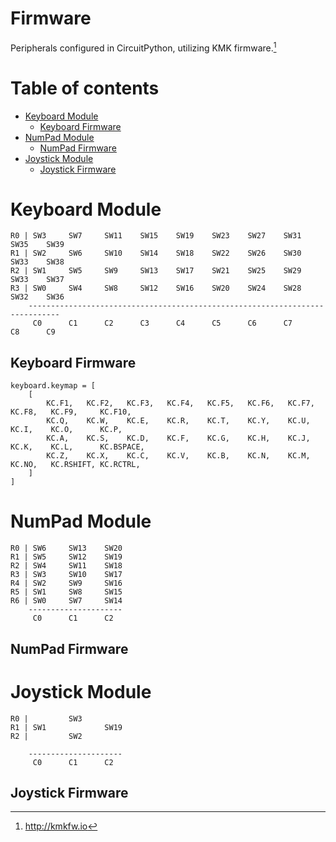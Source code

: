 # Firmware
Peripherals configured in CircuitPython, utilizing KMK firmware.[^1]

Table of contents
=================

<!--ts-->
   * [Keyboard Module](#Keyboard-Module)
      * [Keyboard Firmware](#Keyboard-Firmware)
   * [NumPad Module](#NumPad-Module)
      * [NumPad Firmware](#NumPad-Firmware)
   * [Joystick Module](#Joystick-Module)
      * [Joystick Firmware](#Joystick-Firmware)
<!--te-->


Keyboard Module
===============

```
R0 | SW3     SW7     SW11    SW15    SW19    SW23    SW27    SW31    SW35    SW39
R1 | SW2     SW6     SW10    SW14    SW18    SW22    SW26    SW30    SW33    SW38
R2 | SW1     SW5     SW9     SW13    SW17    SW21    SW25    SW29    SW33    SW37
R3 | SW0     SW4     SW8     SW12    SW16    SW20    SW24    SW28    SW32    SW36
    -----------------------------------------------------------------------------
     C0      C1      C2      C3      C4      C5      C6      C7      C8      C9
```
Keyboard Firmware
-----------------

```
keyboard.keymap = [
    [
        KC.F1,   KC.F2,   KC.F3,   KC.F4,   KC.F5,   KC.F6,   KC.F7,   KC.F8,   KC.F9,     KC.F10,
        KC.Q,    KC.W,    KC.E,    KC.R,    KC.T,    KC.Y,    KC.U,    KC.I,    KC.O,      KC.P,
        KC.A,    KC.S,    KC.D,    KC.F,    KC.G,    KC.H,    KC.J,    KC.K,    KC.L,      KC.BSPACE,
        KC.Z,    KC.X,    KC.C,    KC.V,    KC.B,    KC.N,    KC.M,    KC.NO,   KC.RSHIFT, KC.RCTRL,
    ]
]
```

NumPad Module
=============

```
R0 | SW6     SW13    SW20 
R1 | SW5     SW12    SW19
R2 | SW4     SW11    SW18
R3 | SW3     SW10    SW17
R4 | SW2     SW9     SW16
R5 | SW1     SW8     SW15
R6 | SW0     SW7     SW14
    ---------------------
     C0      C1      C2
```

NumPad Firmware
---------------

Joystick Module
===============

```
R0 |         SW3   
R1 | SW1             SW19
R2 |         SW2    

    ---------------------
     C0      C1      C2
```

Joystick Firmware
-----------------

[^1]: http://kmkfw.io
